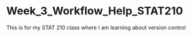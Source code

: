 # Week_3_Workflow_Help_STAT210
This is for my STAT 210 class where I am learning about version control
